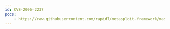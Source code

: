 ```yaml
---
id: CVE-2006-2237
pocs:
    - https://raw.githubusercontent.com/rapid7/metasploit-framework/master/modules/exploits/unix/webapp/awstats_migrate_exec.rb
---
```

